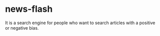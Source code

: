 # news-flash
It is a search engine for people who want to search articles with a positive or negative bias.
